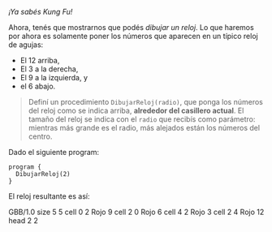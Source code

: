 _¡Ya sabés Kung Fu!_

Ahora, tenés que mostrarnos que podés _dibujar un reloj_. Lo que haremos por ahora es solamente poner los números que aparecen en un típico reloj de agujas: 

* El 12 arriba,
* El 3 a la derecha,
* El 9 a la izquierda, y
* el 6 abajo.

> Definí un procedimiento `DibujarReloj(radio)`, que ponga los números del reloj como se indica arriba, **alrededor del casillero actual**. El tamaño del reloj se indica con el `radio` que recibís como parámetro: mientras más grande es el radio, más alejados están los números del centro.

Dado el siguiente program:

```gobstones
program {
  DibujarReloj(2)
}
```

El reloj resultante es así:

<gs-board>
  GBB/1.0
    size 5 5
    cell 0 2 Rojo 9 
    cell 2 0 Rojo 6 
    cell 4 2 Rojo 3 
    cell 2 4 Rojo 12 
    head 2 2
</gs-board>